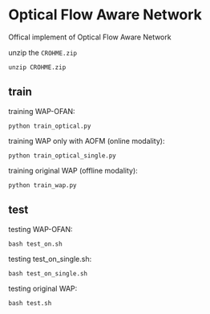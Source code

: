 # Optical Flow Aware Network
Offical implement of Optical Flow Aware Network

unzip the `CROHME.zip`

```
unzip CROHME.zip
```


## train
training WAP-OFAN:
```
python train_optical.py
```


training WAP only with AOFM (online modality):
```
python train_optical_single.py
```

training original WAP (offline modality):
```
python train_wap.py
```

## test

testing WAP-OFAN:
```
bash test_on.sh
```

testing test_on_single.sh:
```
bash test_on_single.sh
```

testing original WAP:
```
bash test.sh
```


